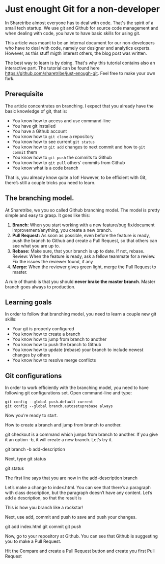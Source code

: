 # Just enought Git for a non-developer

In Sharetribe almost everyone has to deal with code. That's the spirit of a small tech startup. We use git and Github for source code management and when dealing with code, you have to have basic skills for using git.

This article was meant to be an internal document for our non-developers who have to deal with code, namely our designer and analytics experts. However, as this stuff migth interest others, the blog post was written.

The best way to learn is by doing. That's why this tutorial contains also an interactive part. The tutorial can be found here https://github.com/sharetribe/just-enough-git. Feel free to make your own fork.

## Prerequisite

The article concentrates on branching. I expect that you already have the basic knowledge of git, that is:

* You know how to access and use command-line
* You have git installed
* You have a Github account
* You know how to `git clone` a repository
* You know how to see current `git status`
* You know how to `git add` changes to next commit and how to `git commit` them
* You know how to `git push` the commits to Github
* You know how to `git pull` others’ commits from Github
* You know what is a code branch

That is, you already know quite a lot! However, to be efficient with Git, there’s still a couple tricks you need to learn.

## The branching model.

At Sharetribe, we you so called Github branching model. The model is pretty simple and easy to grasp. It goes like this:

1. **Branch:** When you start working with a new feature/bug fix/document improvement/anything, you create a new branch.
1. **Pull Request:** As soon as possible, even before the feature is ready, push the branch to Github and create a Pull Request, so that others can see what you are up to.
1. **Rebase:** Make sure, that your branch is up to date. If not, rebase.
Review: When the feature is ready, ask a fellow teammate for a review. Fix the issues the reviewer found, if any
1. **Merge:** When the reviewer gives green light, merge the Pull Request to master.

A rule of thumb is that you should **never brake the master branch**. Master branch goes always to production.

## Learning goals

In order to follow that branching model, you need to learn a couple new git skills:

* Your git is properly configured
* You know how to create a branch
* You know how to jump from branch to another
* You know how to push the branch to Github
* You know how to update (rebase) your branch to include newest changes by others
* You know how to resolve merge conflicts

## Git configurations

In order to work efficiently with the branching model, you need to have following git configurations set. Open command-line and type:

```
git config --global push.default current
git config --global branch.autosetuprebase always
```

Now you’re ready to start.

How to create a branch and jump from branch to another.

git checkout is a command which jumps from branch to another. If you give it an option -b, it will create a new branch. Let’s try it.

git branch -b add-description

Next, type git status

git status

The first line says that you are now in the add-description branch

Let’s make a change to index.html. You can see that there’s a paragraph with class description, but the paragraph doesn’t have any content. Let’s add a description, so that the result is

<p class=“paragraph”>This is how you branch like a rockstar!</p>

Next, use add, commit and push to save and push your changes.

git add index.html
git commit
git push

Now, go to your repository at Github. You can see that Github is suggesting you to make a Pull Request.

Hit the Compare and create a Pull Request button and create you first Pull Request


